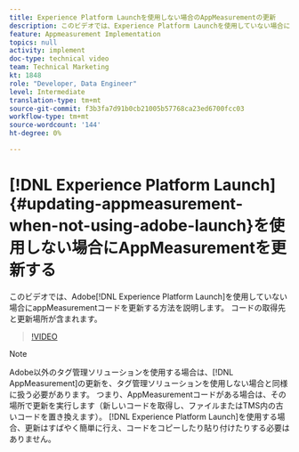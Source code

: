 ```yaml
---
title: Experience Platform Launchを使用しない場合のAppMeasurementの更新
description: このビデオでは、Experience Platform Launchを使用していない場合にappMeasurementコードを更新する方法を説明します。 コードの取得先と更新場所が含まれます。
feature: Appmeasurement Implementation
topics: null
activity: implement
doc-type: technical video
team: Technical Marketing
kt: 1848
role: "Developer, Data Engineer"
level: Intermediate
translation-type: tm+mt
source-git-commit: f3b3fa7d91b0cb21005b57768ca23ed6700fcc03
workflow-type: tm+mt
source-wordcount: '144'
ht-degree: 0%

---
```



# [!DNL Experience Platform Launch] {#updating-appmeasurement-when-not-using-adobe-launch}を使用しない場合にAppMeasurementを更新する

このビデオでは、Adobe[!DNL Experience Platform Launch]を使用していない場合にappMeasurementコードを更新する方法を説明します。 コードの取得先と更新場所が含まれます。

>[!VIDEO](https://video.tv.adobe.com/v/25913/?quality=12)

>[!NOTE]
>
>Adobe以外のタグ管理ソリューションを使用する場合は、[!DNL AppMeasurement]の更新を、タグ管理ソリューションを使用しない場合と同様に扱う必要があります。 つまり、AppMeasurementコードがある場合は、その場所で更新を実行します（新しいコードを取得し、ファイルまたはTMS内の古いコードを置き換えます）。 [!DNL Experience Platform Launch]を使用する場合、更新はすばやく簡単に行え、コードをコピーしたり貼り付けたりする必要はありません。
